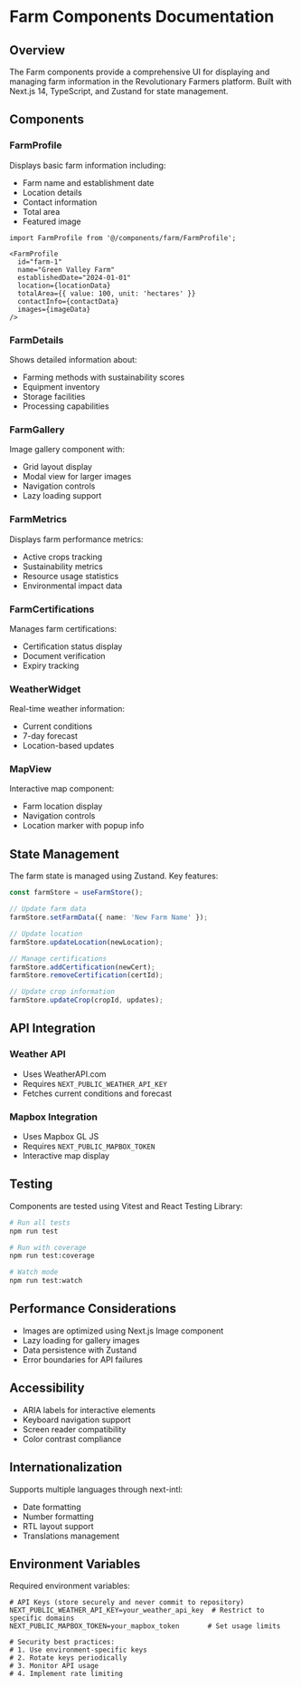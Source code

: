 # Farm Components Documentation

## Overview
The Farm components provide a comprehensive UI for displaying and managing farm information in the Revolutionary Farmers platform. Built with Next.js 14, TypeScript, and Zustand for state management.

## Components

### FarmProfile
Displays basic farm information including:
- Farm name and establishment date
- Location details
- Contact information
- Total area
- Featured image

```tsx
import FarmProfile from '@/components/farm/FarmProfile';

<FarmProfile 
  id="farm-1"
  name="Green Valley Farm"
  establishedDate="2024-01-01"
  location={locationData}
  totalArea={{ value: 100, unit: 'hectares' }}
  contactInfo={contactData}
  images={imageData}
/>
```

### FarmDetails
Shows detailed information about:
- Farming methods with sustainability scores
- Equipment inventory
- Storage facilities
- Processing capabilities

### FarmGallery
Image gallery component with:
- Grid layout display
- Modal view for larger images
- Navigation controls
- Lazy loading support

### FarmMetrics
Displays farm performance metrics:
- Active crops tracking
- Sustainability metrics
- Resource usage statistics
- Environmental impact data

### FarmCertifications
Manages farm certifications:
- Certification status display
- Document verification
- Expiry tracking

### WeatherWidget
Real-time weather information:
- Current conditions
- 7-day forecast
- Location-based updates

### MapView
Interactive map component:
- Farm location display
- Navigation controls
- Location marker with popup info

## State Management

The farm state is managed using Zustand. Key features:

```typescript
const farmStore = useFarmStore();

// Update farm data
farmStore.setFarmData({ name: 'New Farm Name' });

// Update location
farmStore.updateLocation(newLocation);

// Manage certifications
farmStore.addCertification(newCert);
farmStore.removeCertification(certId);

// Update crop information
farmStore.updateCrop(cropId, updates);
```

## API Integration

### Weather API
- Uses WeatherAPI.com
- Requires `NEXT_PUBLIC_WEATHER_API_KEY`
- Fetches current conditions and forecast

### Mapbox Integration
- Uses Mapbox GL JS
- Requires `NEXT_PUBLIC_MAPBOX_TOKEN`
- Interactive map display

## Testing

Components are tested using Vitest and React Testing Library:

```bash
# Run all tests
npm run test

# Run with coverage
npm run test:coverage

# Watch mode
npm run test:watch
```

## Performance Considerations

- Images are optimized using Next.js Image component
- Lazy loading for gallery images
- Data persistence with Zustand
- Error boundaries for API failures

## Accessibility

- ARIA labels for interactive elements
- Keyboard navigation support
- Screen reader compatibility
- Color contrast compliance

## Internationalization

Supports multiple languages through next-intl:
- Date formatting
- Number formatting
- RTL layout support
- Translations management

## Environment Variables

Required environment variables:
```env
# API Keys (store securely and never commit to repository)
NEXT_PUBLIC_WEATHER_API_KEY=your_weather_api_key  # Restrict to specific domains
NEXT_PUBLIC_MAPBOX_TOKEN=your_mapbox_token       # Set usage limits

# Security best practices:
# 1. Use environment-specific keys
# 2. Rotate keys periodically
# 3. Monitor API usage
# 4. Implement rate limiting
``` 